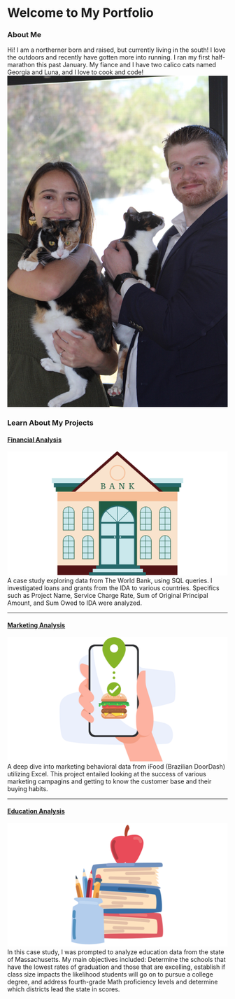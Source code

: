 # Welcome to My Portfolio


### About Me

Hi! I am a northerner born and raised, but currently living in the south! I love the outdoors and recently have gotten more into running. I ran my first half-marathon this past January. My fiance and I have two calico cats named Georgia and Luna, and I love to cook and code! 
<img src="images/P_21.JPG?raw=true"/>

### Learn About My Projects


#### [Financial Analysis](/SQL_Bank_Project.md)
<img src="images/SQL1.png?raw=true"/>
A case study exploring data from The World Bank, using SQL queries. I investigated loans and grants from the IDA to various countries. Specifics such as Project Name, Service Charge Rate, Sum of Original Principal Amount, and Sum Owed to IDA were analyzed. 

---
#### [Marketing Analysis](https://www.linkedin.com/pulse/analyzing-ifood-sales-excel-rachael-finch-lcioe/?trackingId=msuWMUpeTXGAJeUSjRKD9w%3D%3D)
[<img src="images/Excel1-2.png?raw=true"/>](https://www.linkedin.com/pulse/analyzing-ifood-sales-excel-rachael-finch-lcioe/?trackingId=msuWMUpeTXGAJeUSjRKD9w%3D%3D)
A deep dive into marketing behavioral data from iFood (Brazilian DoorDash) utilizing Excel. This project entailed looking at the success of various marketing campagins and getting to know the customer base and their buying habits. 

---
#### [Education Analysis](https://www.linkedin.com/pulse/using-tableau-analyze-educational-data-rachael-finch-1dxke/)
[<img src="images/Tableau1-2.png?raw=true"/>](https://www.linkedin.com/pulse/using-tableau-analyze-educational-data-rachael-finch-1dxke/?trackingId=uAeyuBenQu%2BSZ7Jrvu0cug%3D%3D)
In this case study, I was prompted to analyze education data from the state of Massachusetts. My main objectives included: Determine the schools that have the lowest rates of graduation and those that are excelling, establish if class size impacts the likelihood students will go on to pursue a college degree, and address fourth-grade Math proficiency levels and determine which districts lead the state in scores. 




